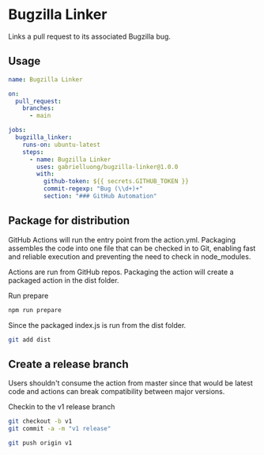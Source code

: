 # Bugzilla Linker

Links a pull request to its associated Bugzilla bug.

## Usage

```yaml
name: Bugzilla Linker

on:
  pull_request:
    branches:
      - main

jobs:
  bugzilla_linker:
    runs-on: ubuntu-latest
    steps:
      - name: Bugzilla Linker
        uses: gabrielluong/bugzilla-linker@1.0.0
        with:
          github-token: ${{ secrets.GITHUB_TOKEN }}
          commit-regexp: "Bug (\\d+)+"
          section: "### GitHub Automation"
```

## Package for distribution

GitHub Actions will run the entry point from the action.yml. Packaging assembles the code into one file that can be checked in to Git, enabling fast and reliable execution and preventing the need to check in node_modules.

Actions are run from GitHub repos.  Packaging the action will create a packaged action in the dist folder.

Run prepare

```bash
npm run prepare
```

Since the packaged index.js is run from the dist folder.

```bash
git add dist
```

## Create a release branch

Users shouldn't consume the action from master since that would be latest code and actions can break compatibility between major versions.

Checkin to the v1 release branch

```bash
git checkout -b v1
git commit -a -m "v1 release"
```

```bash
git push origin v1
```
